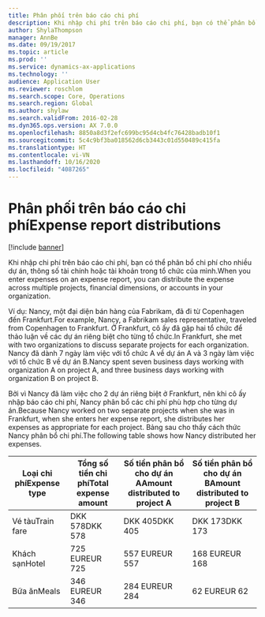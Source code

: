 ```yaml
---
title: Phân phối trên báo cáo chi phí
description: Khi nhập chi phí trên báo cáo chi phí, bạn có thể phân bổ chi phí cho nhiều dự án, pháp nhân hoặc tài khoản trong tổ chức của mình.
author: ShylaThompson
manager: AnnBe
ms.date: 09/19/2017
ms.topic: article
ms.prod: ''
ms.service: dynamics-ax-applications
ms.technology: ''
audience: Application User
ms.reviewer: roschlom
ms.search.scope: Core, Operations
ms.search.region: Global
ms.author: shylaw
ms.search.validFrom: 2016-02-28
ms.dyn365.ops.version: AX 7.0.0
ms.openlocfilehash: 8850a8d3f2efc699bc95d4cb4fc76428badb10f1
ms.sourcegitcommit: 5c4c9bf3ba018562d6cb3443c01d550489c415fa
ms.translationtype: HT
ms.contentlocale: vi-VN
ms.lasthandoff: 10/16/2020
ms.locfileid: "4087265"
---
```

# <a name="expense-report-distributions"></a><span data-ttu-id="a32c2-103">Phân phối trên báo cáo chi phí</span><span class="sxs-lookup"><span data-stu-id="a32c2-103">Expense report distributions</span></span>

[!include [banner](../includes/banner.md)]

<span data-ttu-id="a32c2-104">Khi nhập chi phí trên báo cáo chi phí, bạn có thể phân bổ chi phí cho nhiều dự án, thông số tài chính hoặc tài khoản trong tổ chức của mình.</span><span class="sxs-lookup"><span data-stu-id="a32c2-104">When you enter expenses on an expense report, you can distribute the expense across multiple projects, financial dimensions, or accounts in your organization.</span></span>

<span data-ttu-id="a32c2-105">Ví dụ: Nancy, một đại diện bán hàng của Fabrikam, đã đi từ Copenhagen đến Frankfurt.</span><span class="sxs-lookup"><span data-stu-id="a32c2-105">For example, Nancy, a Fabrikam sales representative, traveled from Copenhagen to Frankfurt.</span></span> <span data-ttu-id="a32c2-106">Ở Frankfurt, cô ấy đã gặp hai tổ chức để thảo luận về các dự án riêng biệt cho từng tổ chức.</span><span class="sxs-lookup"><span data-stu-id="a32c2-106">In Frankfurt, she met with two organizations to discuss separate projects for each organization.</span></span> <span data-ttu-id="a32c2-107">Nancy đã dành 7 ngày làm việc với tổ chức A về dự án A và 3 ngày làm việc với tổ chức B về dự án B.</span><span class="sxs-lookup"><span data-stu-id="a32c2-107">Nancy spent seven business days working with organization A on project A, and three business days working with organization B on project B.</span></span>

<span data-ttu-id="a32c2-108">Bởi vì Nancy đã làm việc cho 2 dự án riêng biệt ở Frankfurt, nên khi cô ấy nhập báo cáo chi phí, Nancy phân bổ các chi phí phù hợp cho từng dự án.</span><span class="sxs-lookup"><span data-stu-id="a32c2-108">Because Nancy worked on two separate projects when she was in Frankfurt, when she enters her expense report, she distributes her expenses as appropriate for each project.</span></span> <span data-ttu-id="a32c2-109">Bảng sau cho thấy cách thức Nancy phân bổ chi phí.</span><span class="sxs-lookup"><span data-stu-id="a32c2-109">The following table shows how Nancy distributed her expenses.</span></span>


| <span data-ttu-id="a32c2-110">Loại chi phí</span><span class="sxs-lookup"><span data-stu-id="a32c2-110">Expense type</span></span> | <span data-ttu-id="a32c2-111">Tổng số tiền chi phí</span><span class="sxs-lookup"><span data-stu-id="a32c2-111">Total expense amount</span></span>|<span data-ttu-id="a32c2-112">Số tiền phân bổ cho dự án A</span><span class="sxs-lookup"><span data-stu-id="a32c2-112">Amount distributed to project A</span></span>| <span data-ttu-id="a32c2-113">Số tiền phân bổ cho dự án B</span><span class="sxs-lookup"><span data-stu-id="a32c2-113">Amount distributed to project B</span></span> |
|--------------|---------------------|-------------------------------|---------------------------------|
|<span data-ttu-id="a32c2-114">Vé tàu</span><span class="sxs-lookup"><span data-stu-id="a32c2-114">Train fare</span></span>   |<span data-ttu-id="a32c2-115">DKK 578</span><span class="sxs-lookup"><span data-stu-id="a32c2-115">DKK 578</span></span>              |<span data-ttu-id="a32c2-116">DKK 405</span><span class="sxs-lookup"><span data-stu-id="a32c2-116">DKK 405</span></span>                        |<span data-ttu-id="a32c2-117">DKK 173</span><span class="sxs-lookup"><span data-stu-id="a32c2-117">DKK 173</span></span>                          |
|<span data-ttu-id="a32c2-118">Khách sạn</span><span class="sxs-lookup"><span data-stu-id="a32c2-118">Hotel</span></span>         |<span data-ttu-id="a32c2-119">725 EUR</span><span class="sxs-lookup"><span data-stu-id="a32c2-119">EUR 725</span></span>              |<span data-ttu-id="a32c2-120">557 EUR</span><span class="sxs-lookup"><span data-stu-id="a32c2-120">EUR 557</span></span>                        |<span data-ttu-id="a32c2-121">168 EUR</span><span class="sxs-lookup"><span data-stu-id="a32c2-121">EUR 168</span></span>                          |
|<span data-ttu-id="a32c2-122">Bữa ăn</span><span class="sxs-lookup"><span data-stu-id="a32c2-122">Meals</span></span>         |<span data-ttu-id="a32c2-123">346 EUR</span><span class="sxs-lookup"><span data-stu-id="a32c2-123">EUR 346</span></span>              |<span data-ttu-id="a32c2-124">284 EUR</span><span class="sxs-lookup"><span data-stu-id="a32c2-124">EUR 284</span></span>                        |<span data-ttu-id="a32c2-125">62 EUR</span><span class="sxs-lookup"><span data-stu-id="a32c2-125">EUR 62</span></span>                           |

